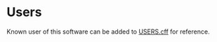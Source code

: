 # Users

Known user of this software can be added to [USERS.cff](https://github.com/rl-institut/super-repo/blob/develop/USERS.cff) for reference.